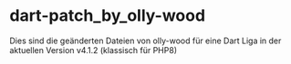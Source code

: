 # dart-patch_by_olly-wood
Dies sind die geänderten Dateien von olly-wood für eine Dart Liga in der aktuellen Version v4.1.2 (klassisch für PHP8)
